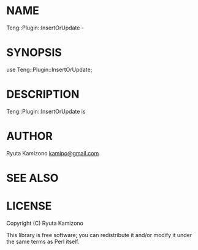 # NAME

Teng::Plugin::InsertOrUpdate -

# SYNOPSIS

  use Teng::Plugin::InsertOrUpdate;

# DESCRIPTION

Teng::Plugin::InsertOrUpdate is

# AUTHOR

Ryuta Kamizono <kamipo@gmail.com>

# SEE ALSO

# LICENSE

Copyright (C) Ryuta Kamizono

This library is free software; you can redistribute it and/or modify
it under the same terms as Perl itself.